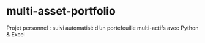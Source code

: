 # multi-asset-portfolio
Projet personnel : suivi automatisé d’un portefeuille multi-actifs avec Python &amp; Excel

